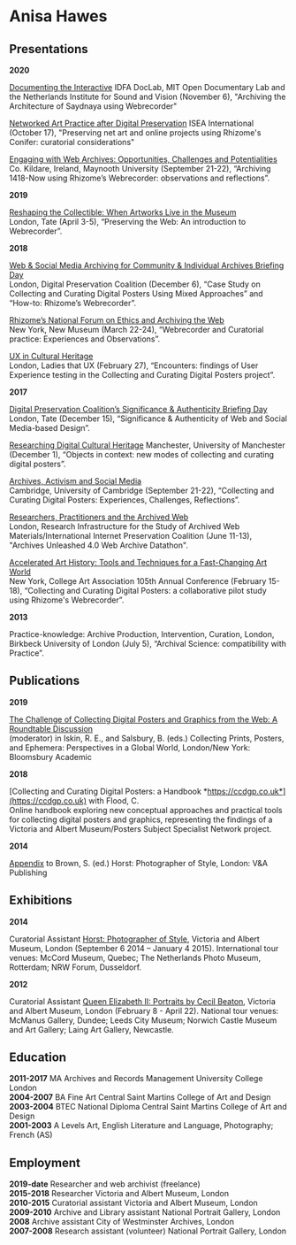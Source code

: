 # Anisa Hawes

## Presentations

**2020**  

[Documenting the Interactive](https://www.eventbrite.co.uk/e/documenting-the-interactive-documentary-webinar-tickets-123527671591)
IDFA DocLab, MIT Open Documentary Lab and the Netherlands Institute for Sound and Vision (November 6), "Archiving the Architecture of Saydnaya using Webrecorder"

[Networked Art Practice after Digital Preservation](https://networkedart.blog/blog/2020/10/11/workshop-at-isea-2020-17-october-1000-1700-edt/)
ISEA International (October 17), "Preserving net art and online projects using Rhizome's Conifer: curatorial considerations"

[Engaging with Web Archives: Opportunities, Challenges and Potentialities](https://ewaconference.com/)  
Co. Kildare, Ireland, Maynooth University (September 21-22), “Archiving 1418-Now using Rhizome’s Webrecorder: observations and reflections”.

**2019**  

[Reshaping the Collectible: When Artworks Live in the Museum](https://www.tate.org.uk/whats-on/tate-modern/tate-exchange/workshop/lives-net-art)  
London, Tate (April 3-5), “Preserving the Web: An introduction to Webrecorder”.


**2018**  

[Web & Social Media Archiving for Community & Individual Archives Briefing Day](https://www.dpconline.org/events/web-social-media-archiving-for-community-individual-archives)  
London, Digital Preservation Coalition (December 6), “Case Study on Collecting and Curating Digital Posters Using Mixed Approaches” and “How-to: Rhizome’s Webrecorder”.

[Rhizome’s National Forum on Ethics and Archiving the Web](https://eaw.rhizome.org)  
New York, New Museum (March 22-24), “Webrecorder and Curatorial practice: Experiences and Observations”.

[UX in Cultural Heritage](https://www.eventbrite.co.uk/e/ux-in-cultural-heritage-tickets-42824805145#)  
London, Ladies that UX (February 27), “Encounters: findings of User Experience testing in the Collecting and Curating Digital Posters project”.

**2017**  

[Digital Preservation Coalition’s Significance & Authenticity Briefing Day](https://dpconline.org/events/past-events/sigauthbd)  
London, Tate (December 15), “Significance & Authenticity of Web and Social Media-based Design”. 

[Researching Digital Cultural Heritage](http://documents.manchester.ac.uk/display.aspx?DocID=33837)
Manchester, University of Manchester (December 1), “Objects in context: new modes of collecting and curating digital posters”. 

[Archives, Activism and Social Media](https://bit.ly/2UKP6lt)  
Cambridge, University of Cambridge (September 21-22), “Collecting and Curating Digital Posters: Experiences, Challenges, Reflections”.  

[Researchers, Practitioners and the Archived Web](http://archivesunleashed.com/)  
London, Research Infrastructure for the Study of Archived Web Materials/International Internet Preservation Coalition (June 11-13), "Archives Unleashed 4.0 Web Archive Datathon".

[Accelerated Art History: Tools and Techniques for a Fast-Changing Art World](https://www.collegeart.org/pdf/conference/conference-program-2017.pdf)  
New York, College Art Association 105th Annual Conference (February 15-18), “Collecting and Curating Digital Posters: a collaborative pilot study using Rhizome's Webrecorder”.


**2013**
 
Practice-knowledge: Archive Production, Intervention, Curation, London, Birkbeck University of London (July 5), “Archival Science: compatibility with Practice”.

## Publications

**2019**

[The Challenge of Collecting Digital Posters and Graphics from the Web: A Roundtable Discussion](https://www.bloomsbury.com/uk/collecting-prints-posters-and-ephemera-9781501338496/)  
(moderator) in Iskin, R. E., and Salsbury, B. (eds.) Collecting Prints, Posters, and Ephemera: Perspectives in a Global World, London/New York: Bloomsbury Academic

**2018**

[Collecting and Curating Digital Posters: a Handbook *https://ccdgp.co.uk*](https://ccdgp.co.uk) with Flood, C.  
Online handbook exploring new conceptual approaches and practical tools for collecting digital posters and graphics, representing the findings of a Victoria and Albert Museum/Posters Subject Specialist Network project.

**2014**  

[Appendix](https://nal-vam.on.worldcat.org/oclc/1008520807)
to Brown, S. (ed.) Horst: Photographer of Style, London: V&A Publishing


## Exhibitions

**2014**

Curatorial Assistant [Horst: Photographer of Style](http://www.vam.ac.uk/content/exhibitions/exhibition-horst-photographer-of-style/about-the-exhibition/), Victoria and Albert Museum, London (September 6 2014 – January 4 2015). International tour venues: McCord Museum, Quebec; The Netherlands Photo Museum, Rotterdam; NRW Forum, Dusseldorf.

**2012**

Curatorial Assistant [Queen Elizabeth II: Portraits by Cecil Beaton](http://www.vam.ac.uk/content/exhibitions/cecilbeaton/about-the-exhibition/), Victoria and Albert Museum, London (February 8 - April 22). National tour venues: McManus Gallery, Dundee; Leeds City Museum; Norwich Castle Museum and Art Gallery; Laing Art Gallery, Newcastle.


## Education

**2011-2017**	MA Archives and Records Management University College London  
**2004-2007**	BA Fine Art Central Saint Martins College of Art and Design  
**2003-2004**	BTEC National Diploma Central Saint Martins College of Art and Design  
**2001-2003**	A Levels Art, English Literature and Language, Photography; French (AS)  


## Employment

**2019-date**	Researcher and web archivist (freelance)  
**2015-2018**	Researcher Victoria and Albert Museum, London  
**2010-2015**	Curatorial assistant Victoria and Albert Museum, London  
**2009-2010** 	Archive and Library assistant National Portrait Gallery, London  
**2008**		Archive assistant City of Westminster Archives, London  
**2007-2008**	Research assistant (volunteer) National Portrait Gallery, London  

